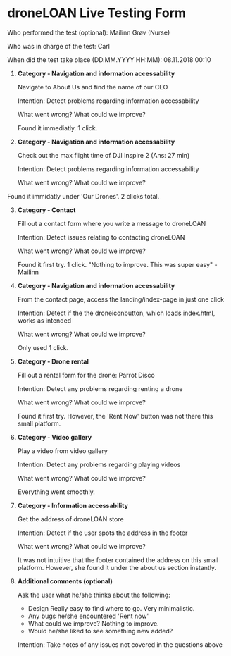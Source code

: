 # droneLOAN Live Testing Form

Who performed the test (optional): Mailinn Grøv (Nurse)

Who was in charge of the test: Carl

When did the test take place (DD.MM.YYYY HH:MM): 08.11.2018 00:10

1. **Category - Navigation and information accessability**
   
   Navigate to About Us and find the name of our CEO

   Intention: Detect problems regarding information accessability

   What went wrong? What could we improve?

   Found it immediatly. 1 click.


2. **Category - Navigation and information accessability**

    Check out the max flight time of DJI Inspire 2 (Ans: 27 min)

    Intention: Detect problems regarding information accessability

    What went wrong? What could we improve?

Found it immidatly under 'Our Drones'. 2 clicks total.

3. **Category - Contact**

    Fill out a contact form where you write a message to droneLOAN

    Intention: Detect issues relating to contacting droneLOAN

    What went wrong? What could we improve?

    Found it first try. 1 click. "Nothing to improve. This was super easy" - Mailinn

4. **Category - Navigation and information accessability**
   
   From the contact page, access the landing/index-page in just one click

   Intention: Detect if the the droneiconbutton, which loads index.html, works as intended

   What went wrong? What could we improve?

    Only used 1 click.

5. **Category - Drone rental**

    Fill out a rental form for the drone: Parrot Disco

    Intention: Detect any problems regarding renting a drone

    What went wrong? What could we improve?

    Found it first try. However, the 'Rent Now' button was not there this small platform.

6. **Category - Video gallery**

    Play a video from video gallery

    Intention: Detect any problems regarding playing videos

    What went wrong? What could we improve?

    Everything went smoothly.


7. **Category - Information accessability**

    Get the address of droneLOAN store

    Intention: Detect if the user spots the address in the footer

    What went wrong? What could we improve?

    It was not intuitive that the footer contained the address on this small platform. However, she
    found it under the about us section instantly.

8. **Additional comments (optional)**

    Ask the user what he/she thinks about the following:
    - Design
    Really easy to find where to go. Very minimalistic. 
    - Any bugs he/she encountered
    'Rent now'
    - What could we improve?
    Nothing to improve.
    - Would he/she liked to see something new added?

    Intention: Take notes of any issues not covered in the questions above

